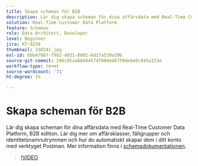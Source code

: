 ```yaml
---
title: Skapa scheman för B2B
description: Lär dig skapa scheman för dina affärsdata med Real-Time Customer Data Platform, B2B edition.
solution: Real-Time Customer Data Platform
feature: Schemas
role: Data Architect, Developer
level: Beginner
jira: KT-9258
thumbnail: 338241.jpg
exl-id: bbb47887-f982-4831-8002-6d1fa539a39b
source-git-commit: 286c85aa88d44574f00ded67f0de8e0c945a153e
workflow-type: tm+mt
source-wordcount: '71'
ht-degree: 1%

---
```


# Skapa scheman för B2B

Lär dig skapa scheman för dina affärsdata med Real-Time Customer Data Platform, B2B edition. Lär dig mer om affärsklasser, fältgrupper och identitetsnamnutrymmen och hur du automatiskt skapar dem i ditt konto med verktyget Postman. Mer information finns i [schemadokumentationen](https://experienceleague.adobe.com/docs/experience-platform/xdm/home.html?lang=sv).

>[!VIDEO](https://video.tv.adobe.com/v/3453396?learn=on&enablevpops&captions=swe)
